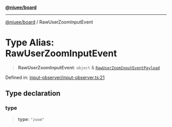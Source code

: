 [**@niuee/board**](../README.md)

***

[@niuee/board](../globals.md) / RawUserZoomInputEvent

# Type Alias: RawUserZoomInputEvent

> **RawUserZoomInputEvent**: `object` & [`RawUserZoomInputEventPayload`](RawUserZoomInputEventPayload.md)

Defined in: [input-observer/input-observer.ts:21](https://github.com/niuee/board/blob/e6c1edcccf6525a0cc9088782c7c4653e837f533/src/input-observer/input-observer.ts#L21)

## Type declaration

### type

> **type**: `"zoom"`
